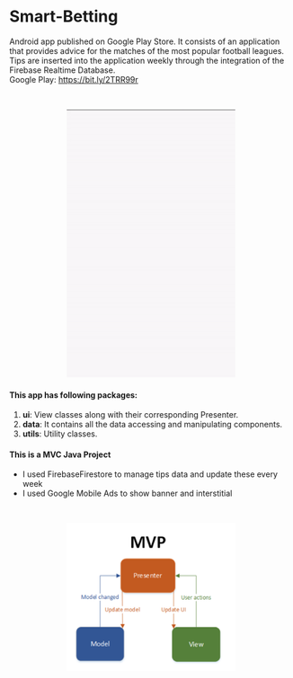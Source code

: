 # Smart-Betting
Android app published on Google Play Store. It consists of an application that provides advice for the matches of the most popular football leagues. Tips are inserted into the application weekly through the integration of the Firebase Realtime Database.
<br>
Google Play: https://bit.ly/2TRR99r

<br>
<p align="center">
  <img src="readme/betting.gif" width="300">
</p>

#### This app has following packages:
1. **ui**: View classes along with their corresponding Presenter.
2. **data**: It contains all the data accessing and manipulating components.
3. **utils**: Utility classes.


#### This is a MVC Java Project
- I used FirebaseFirestore to manage tips data and update these every week
- I used Google Mobile Ads to show banner and interstitial

<br>
<p align="center">
  <img src="readme/mvp.png" width="300">
</p>
